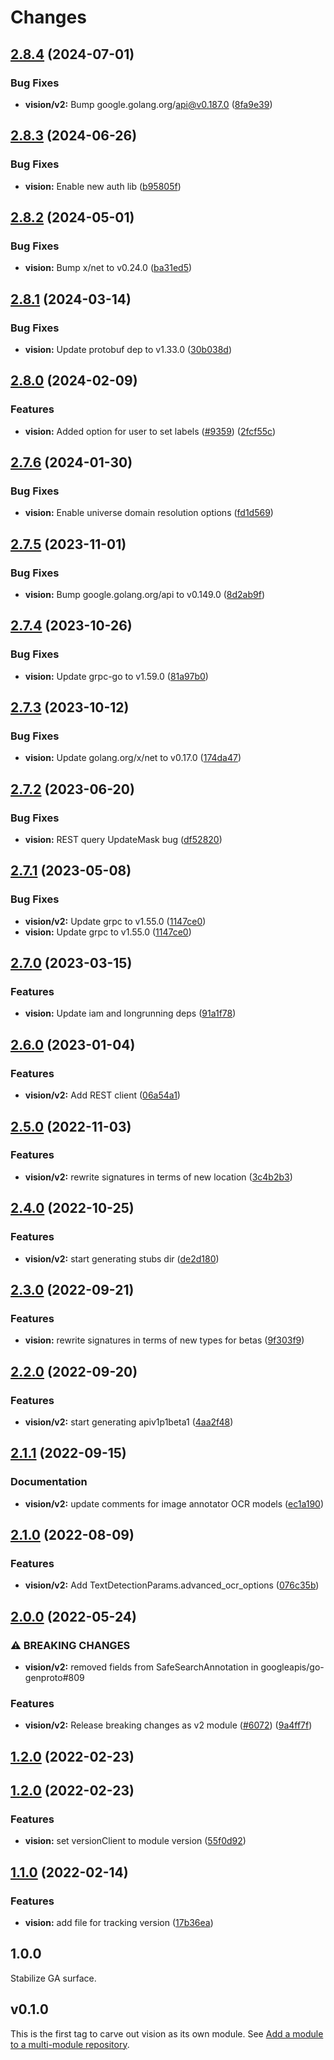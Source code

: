# Changes

## [2.8.4](https://github.com/googleapis/google-cloud-go/compare/vision/v2.8.3...vision/v2.8.4) (2024-07-01)


### Bug Fixes

* **vision/v2:** Bump google.golang.org/api@v0.187.0 ([8fa9e39](https://github.com/googleapis/google-cloud-go/commit/8fa9e398e512fd8533fd49060371e61b5725a85b))

## [2.8.3](https://github.com/googleapis/google-cloud-go/compare/vision/v2.8.2...vision/v2.8.3) (2024-06-26)


### Bug Fixes

* **vision:** Enable new auth lib ([b95805f](https://github.com/googleapis/google-cloud-go/commit/b95805f4c87d3e8d10ea23bd7a2d68d7a4157568))

## [2.8.2](https://github.com/googleapis/google-cloud-go/compare/vision/v2.8.1...vision/v2.8.2) (2024-05-01)


### Bug Fixes

* **vision:** Bump x/net to v0.24.0 ([ba31ed5](https://github.com/googleapis/google-cloud-go/commit/ba31ed5fda2c9664f2e1cf972469295e63deb5b4))

## [2.8.1](https://github.com/googleapis/google-cloud-go/compare/vision/v2.8.0...vision/v2.8.1) (2024-03-14)


### Bug Fixes

* **vision:** Update protobuf dep to v1.33.0 ([30b038d](https://github.com/googleapis/google-cloud-go/commit/30b038d8cac0b8cd5dd4761c87f3f298760dd33a))

## [2.8.0](https://github.com/googleapis/google-cloud-go/compare/vision/v2.7.6...vision/v2.8.0) (2024-02-09)


### Features

* **vision:** Added option for user to set labels ([#9359](https://github.com/googleapis/google-cloud-go/issues/9359)) ([2fcf55c](https://github.com/googleapis/google-cloud-go/commit/2fcf55ccb24749cf5387e707b0212bca722f2e96))

## [2.7.6](https://github.com/googleapis/google-cloud-go/compare/vision/v2.7.5...vision/v2.7.6) (2024-01-30)


### Bug Fixes

* **vision:** Enable universe domain resolution options ([fd1d569](https://github.com/googleapis/google-cloud-go/commit/fd1d56930fa8a747be35a224611f4797b8aeb698))

## [2.7.5](https://github.com/googleapis/google-cloud-go/compare/vision/v2.7.4...vision/v2.7.5) (2023-11-01)


### Bug Fixes

* **vision:** Bump google.golang.org/api to v0.149.0 ([8d2ab9f](https://github.com/googleapis/google-cloud-go/commit/8d2ab9f320a86c1c0fab90513fc05861561d0880))

## [2.7.4](https://github.com/googleapis/google-cloud-go/compare/vision/v2.7.3...vision/v2.7.4) (2023-10-26)


### Bug Fixes

* **vision:** Update grpc-go to v1.59.0 ([81a97b0](https://github.com/googleapis/google-cloud-go/commit/81a97b06cb28b25432e4ece595c55a9857e960b7))

## [2.7.3](https://github.com/googleapis/google-cloud-go/compare/vision/v2.7.2...vision/v2.7.3) (2023-10-12)


### Bug Fixes

* **vision:** Update golang.org/x/net to v0.17.0 ([174da47](https://github.com/googleapis/google-cloud-go/commit/174da47254fefb12921bbfc65b7829a453af6f5d))

## [2.7.2](https://github.com/googleapis/google-cloud-go/compare/vision-v2.7.1...vision/v2.7.2) (2023-06-20)


### Bug Fixes

* **vision:** REST query UpdateMask bug ([df52820](https://github.com/googleapis/google-cloud-go/commit/df52820b0e7721954809a8aa8700b93c5662dc9b))

## [2.7.1](https://github.com/googleapis/google-cloud-go/compare/vision/v2.7.0...vision/v2.7.1) (2023-05-08)


### Bug Fixes

* **vision/v2:** Update grpc to v1.55.0 ([1147ce0](https://github.com/googleapis/google-cloud-go/commit/1147ce02a990276ca4f8ab7a1ab65c14da4450ef))
* **vision:** Update grpc to v1.55.0 ([1147ce0](https://github.com/googleapis/google-cloud-go/commit/1147ce02a990276ca4f8ab7a1ab65c14da4450ef))

## [2.7.0](https://github.com/googleapis/google-cloud-go/compare/vision/v2.6.0...vision/v2.7.0) (2023-03-15)


### Features

* **vision:** Update iam and longrunning deps ([91a1f78](https://github.com/googleapis/google-cloud-go/commit/91a1f784a109da70f63b96414bba8a9b4254cddd))

## [2.6.0](https://github.com/googleapis/google-cloud-go/compare/vision/v2.5.0...vision/v2.6.0) (2023-01-04)


### Features

* **vision/v2:** Add REST client ([06a54a1](https://github.com/googleapis/google-cloud-go/commit/06a54a16a5866cce966547c51e203b9e09a25bc0))

## [2.5.0](https://github.com/googleapis/google-cloud-go/compare/vision/v2.4.0...vision/v2.5.0) (2022-11-03)


### Features

* **vision/v2:** rewrite signatures in terms of new location ([3c4b2b3](https://github.com/googleapis/google-cloud-go/commit/3c4b2b34565795537aac1661e6af2442437e34ad))

## [2.4.0](https://github.com/googleapis/google-cloud-go/compare/vision/v2.3.0...vision/v2.4.0) (2022-10-25)


### Features

* **vision/v2:** start generating stubs dir ([de2d180](https://github.com/googleapis/google-cloud-go/commit/de2d18066dc613b72f6f8db93ca60146dabcfdcc))

## [2.3.0](https://github.com/googleapis/google-cloud-go/compare/vision/v2.2.0...vision/v2.3.0) (2022-09-21)


### Features

* **vision:** rewrite signatures in terms of new types for betas ([9f303f9](https://github.com/googleapis/google-cloud-go/commit/9f303f9efc2e919a9a6bd828f3cdb1fcb3b8b390))

## [2.2.0](https://github.com/googleapis/google-cloud-go/compare/vision/v2.1.1...vision/v2.2.0) (2022-09-20)


### Features

* **vision/v2:** start generating apiv1p1beta1 ([4aa2f48](https://github.com/googleapis/google-cloud-go/commit/4aa2f48eeb2b37124b207d3567f2b66f567797a8))

## [2.1.1](https://github.com/googleapis/google-cloud-go/compare/vision/v2.1.0...vision/v2.1.1) (2022-09-15)


### Documentation

* **vision/v2:** update comments for image annotator OCR models ([ec1a190](https://github.com/googleapis/google-cloud-go/commit/ec1a190abbc4436fcaeaa1421c7d9df624042752))

## [2.1.0](https://github.com/googleapis/google-cloud-go/compare/vision/v2.0.0...vision/v2.1.0) (2022-08-09)


### Features

* **vision/v2:** Add TextDetectionParams.advanced_ocr_options ([076c35b](https://github.com/googleapis/google-cloud-go/commit/076c35b18f80fa14cb3941b294feb829a5c92103))

## [2.0.0](https://github.com/googleapis/google-cloud-go/compare/vision/v1.2.0...vision/v2.0.0) (2022-05-24)


### ⚠ BREAKING CHANGES

* **vision/v2:** removed fields from SafeSearchAnnotation in googleapis/go-genproto#809

### Features

* **vision/v2:** Release breaking changes as v2 module ([#6072](https://github.com/googleapis/google-cloud-go/issues/6072)) ([9a4ff7f](https://github.com/googleapis/google-cloud-go/commit/9a4ff7f694c6ff53c36c6eb9d52ceb9ec118f12c))

## [1.2.0](https://github.com/googleapis/google-cloud-go/compare/vision/v1.1.0...vision/v1.2.0) (2022-02-23)


## [1.2.0](https://github.com/googleapis/google-cloud-go/compare/vision/v1.1.0...vision/v1.2.0) (2022-02-23)


### Features

* **vision:** set versionClient to module version ([55f0d92](https://github.com/googleapis/google-cloud-go/commit/55f0d92bf112f14b024b4ab0076c9875a17423c9))

## [1.1.0](https://github.com/googleapis/google-cloud-go/compare/vision/v1.0.0...vision/v1.1.0) (2022-02-14)


### Features

* **vision:** add file for tracking version ([17b36ea](https://github.com/googleapis/google-cloud-go/commit/17b36ead42a96b1a01105122074e65164357519e))

## 1.0.0

Stabilize GA surface.

## v0.1.0

This is the first tag to carve out vision as its own module. See
[Add a module to a multi-module repository](https://github.com/golang/go/wiki/Modules#is-it-possible-to-add-a-module-to-a-multi-module-repository).
